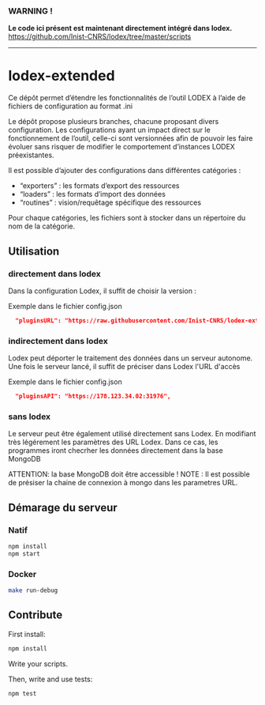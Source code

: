 ### WARNING !
**Le code ici présent est maintenant directement intégré dans lodex.**
https://github.com/Inist-CNRS/lodex/tree/master/scripts

----

# lodex-extended

Ce dépôt permet d’étendre les fonctionnalités de l’outil LODEX à l’aide de fichiers de configuration au format .ini

Le dépôt propose plusieurs branches, chacune proposant divers configuration. 
Les configurations ayant un impact direct sur le fonctionnement de l’outil, celle-ci sont versionnées
afin de pouvoir les faire évoluer sans risquer de modifier le comportement d’instances LODEX préexistantes.

Il est possible d’ajouter des configurations dans différentes catégories  :

-  “exporters” : les formats d’export des ressources
-  “loaders” : les formats d’import des données
-  “routines” :  vision/requêtage spécifique des ressources 

Pour chaque catégories, les fichiers sont à stocker dans un répertoire du nom de la catégorie.

## Utilisation

### directement dans lodex

Dans la configuration Lodex, il suffit de choisir la version :

Exemple dans le fichier config.json
```json
  "pluginsURL": "https://raw.githubusercontent.com/Inist-CNRS/lodex-extended/v4.0.0/public/",
```

### indirectement dans lodex

Lodex peut déporter le traitement des données dans un serveur autonome.
Une fois le serveur lancé, il suffit de préciser dans Lodex l'URL d'accès

Exemple dans le fichier config.json
```json
  "pluginsAPI": "https://178.123.34.02:31976",
```

### sans lodex

Le serveur peut être également utilisé directement sans Lodex.
En modifiant très légérement les paramètres des URL Lodex.
Dans ce cas, les programmes iront checrher les données directement dans la base MongoDB

ATTENTION: la base MongoDB doit être accessible !
NOTE : Il est possible de présiser la chaine de connexion à mongo dans les parametres URL.

## Démarage du serveur

### Natif

```bash
npm install
npm start
```
### Docker

```bash
make run-debug
```

## Contribute

First install:

```bash
npm install
```

Write your scripts.

Then, write and use tests:

```bash
npm test
```

